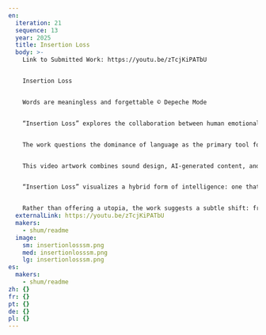 ```yaml
---
en:
  iteration: 21
  sequence: 13
  year: 2025
  title: Insertion Loss
  body: >-
    Link to Submitted Work: https://youtu.be/zTcjKiPATbU


    Insertion Loss


    Words are meaningless and forgettable © Depeche Mode


    “Insertion Loss” explores the collaboration between human emotional intelligence and artificial intelligence in the search for new forms of non-verbal communication. The title refers to a term in telecommunications: the weakening of a signal as it passes through a system. SHUM uses this concept as a metaphor for emotional expression — fragile, distorted, often lost in translation between people.


    The work questions the dominance of language as the primary tool for connection. There are emotions we struggle to express. There are words that don’t exist in other languages. There is always something lost.


    This video artwork combines sound design, AI-generated content, and Lev Kuleshov’s montage theory to immerse the viewer in a meditative state — a quiet co-tuning with another presence. Artificial intelligence is not a tool here, but a co-author, helping to reconstruct emotional signals into an audiovisual language.


    “Insertion Loss” visualizes a hybrid form of intelligence: one that senses, interprets, and responds. It points to a near future where technologies might read and translate our emotional and physiological states — hormonal changes, facial microexpressions, nervous system responses — and transmit them as shared experiences.


    Rather than offering a utopia, the work suggests a subtle shift: from explaining to sensing, from interpreting to co-feeling. In a time when language grows louder but not clearer, perhaps cooperation between intelligences — human and artificial — can open new emotional channels.
  externalLink: https://youtu.be/zTcjKiPATbU
  makers:
    - shum/readme
  image:
    sm: insertionlosssm.png
    med: insertionlosssm.png
    lg: insertionlosssm.png
es:
  makers:
    - shum/readme
zh: {}
fr: {}
pt: {}
de: {}
pl: {}
---
```


